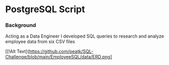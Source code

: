 # PostgreSQL Script

### Background 
Acting as a Data Engineer I developed SQL queries to research and analyze employee data from six CSV files

[[!Alt Text](https://github.com/peatk/SQL-Challenge/blob/main/EmployeeSQL/data/ERD.png]


